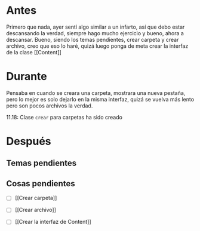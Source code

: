 # Antes

Primero que nada, ayer sentí algo similar a un infarto, así que debo estar descansando la verdad, siempre hago mucho ejercicio y bueno, ahora a descansar. Bueno, siendo los temas pendientes, crear carpeta y crear archivo, creo que eso lo haré, quizá luego ponga de meta crear la interfaz de la clase [[Content]] 

# Durante

Pensaba en cuando se creara una carpeta, mostrara una nueva pestaña, pero lo mejor es solo dejarlo en la misma interfaz, quizá se vuelva más lento pero son pocos archivos la verdad.

11.18: Clase `crear` para carpetas ha sido creado

# Después

## Temas pendientes
## Cosas pendientes
- [ ] [[Crear carpeta]]
- [ ] [[Crear archivo]]
- [ ] [[Crear la interfaz de Content]]


